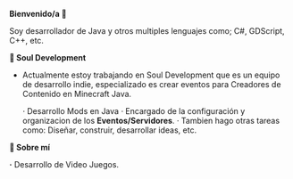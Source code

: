 **Bienvenido/a 👋**

Soy desarrollador de Java y otros multiples lenguajes como; C#, GDScript, C++, etc.

**💼 Soul Development**

- Actualmente estoy trabajando en Soul Development que es un equipo de desarrollo indie, especializado es crear eventos para Creadores de Contenido en Minecraft Java.
 
  *·* Desarrollo Mods en Java
  *·* Encargado de la configuración y organizacion de los **Eventos/Servidores**.
  *·* Tambien hago otras tareas como: Diseñar, construir, desarrollar ideas, etc.

 **🚀 Sobre mí**

   **·** Desarrollo de Video Juegos.
